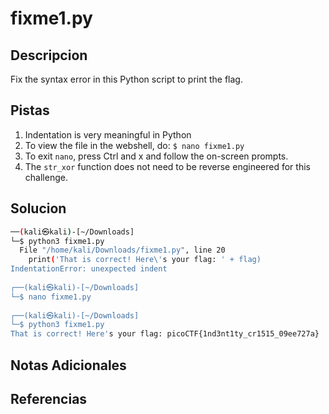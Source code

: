 # fixme1.py

## Descripcion
Fix the syntax error in this Python script to print the flag.
## Pistas
1. Indentation is very meaningful in Python
2. To view the file in the webshell, do: `$ nano fixme1.py`
3. To exit `nano`, press Ctrl and x and follow the on-screen prompts.
4. The `str_xor` function does not need to be reverse engineered for this challenge.

## Solucion 
```bash
──(kali㉿kali)-[~/Downloads]
└─$ python3 fixme1.py
  File "/home/kali/Downloads/fixme1.py", line 20
    print('That is correct! Here\'s your flag: ' + flag)
IndentationError: unexpected indent
                                                                                                           
┌──(kali㉿kali)-[~/Downloads]
└─$ nano fixme1.py   
                                                                                                           
┌──(kali㉿kali)-[~/Downloads]
└─$ python3 fixme1.py
That is correct! Here's your flag: picoCTF{1nd3nt1ty_cr1515_09ee727a}

```
## Notas Adicionales

## Referencias